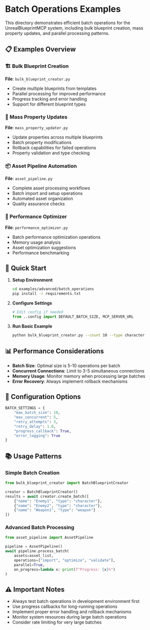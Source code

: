 # Batch Operations Examples

This directory demonstrates efficient batch operations for the UnrealBlueprintMCP system, including bulk blueprint creation, mass property updates, and parallel processing patterns.

## 📋 Examples Overview

### 🏗️ Bulk Blueprint Creation
**File**: `bulk_blueprint_creator.py`
- Create multiple blueprints from templates
- Parallel processing for improved performance
- Progress tracking and error handling
- Support for different blueprint types

### 🔄 Mass Property Updates
**File**: `mass_property_updater.py`
- Update properties across multiple blueprints
- Batch property modifications
- Rollback capabilities for failed operations
- Property validation and type checking

### 📦 Asset Pipeline Automation
**File**: `asset_pipeline.py`
- Complete asset processing workflows
- Batch import and setup operations
- Automated asset organization
- Quality assurance checks

### 🎯 Performance Optimizer
**File**: `performance_optimizer.py`
- Batch performance optimization operations
- Memory usage analysis
- Asset optimization suggestions
- Performance benchmarking

## 🚀 Quick Start

1. **Setup Environment**
   ```bash
   cd examples/advanced/batch_operations
   pip install -r requirements.txt
   ```

2. **Configure Settings**
   ```python
   # Edit config if needed
   from ..config import DEFAULT_BATCH_SIZE, MCP_SERVER_URL
   ```

3. **Run Basic Example**
   ```bash
   python bulk_blueprint_creator.py --count 10 --type character
   ```

## 📊 Performance Considerations

- **Batch Size**: Optimal size is 5-10 operations per batch
- **Concurrent Connections**: Limit to 3-5 simultaneous connections
- **Memory Usage**: Monitor memory when processing large batches
- **Error Recovery**: Always implement rollback mechanisms

## 🔧 Configuration Options

```python
BATCH_SETTINGS = {
    "max_batch_size": 10,
    "max_concurrent": 5,
    "retry_attempts": 3,
    "retry_delay": 1.0,
    "progress_callback": True,
    "error_logging": True
}
```

## 📚 Usage Patterns

### Simple Batch Creation
```python
from bulk_blueprint_creator import BatchBlueprintCreator

creator = BatchBlueprintCreator()
results = await creator.create_batch([
    {"name": "Enemy1", "type": "character"},
    {"name": "Enemy2", "type": "character"},
    {"name": "Weapon1", "type": "weapon"}
])
```

### Advanced Batch Processing
```python
from asset_pipeline import AssetPipeline

pipeline = AssetPipeline()
await pipeline.process_batch(
    assets=asset_list,
    operations=["import", "optimize", "validate"],
    parallel=True,
    on_progress=lambda x: print(f"Progress: {x}%")
)
```

## ⚠️ Important Notes

- Always test batch operations in development environment first
- Use progress callbacks for long-running operations
- Implement proper error handling and rollback mechanisms
- Monitor system resources during large batch operations
- Consider rate limiting for very large batches